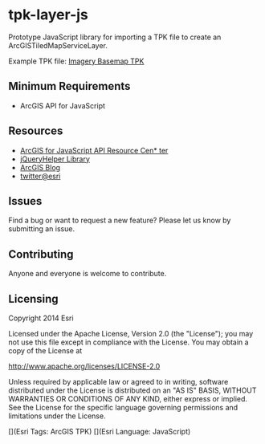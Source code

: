 tpk-layer-js
============

Prototype JavaScript library for importing a TPK file to create an ArcGISTiledMapServiceLayer. 

Example TPK file: [Imagery Basemap TPK](http://www.arcgis.com/home/item.html?id=4497b7bb42e543b691027840d1b9092a)

## Minimum Requirements

* ArcGIS API for JavaScript

## Resources

* [ArcGIS for JavaScript API Resource Cen* ter](http://help.arcgis.com/en/webapi/javascript/arcgis/index.html)
* [jQueryHelper Library](https://github.com/Esri/jquery-mobile-map-js)
* [ArcGIS Blog](http://blogs.esri.com/esri/arcgis/)
* [twitter@esri](http://twitter.com/esri)

## Issues

Find a bug or want to request a new feature?  Please let us know by submitting an issue.

## Contributing

Anyone and everyone is welcome to contribute. 

## Licensing
Copyright 2014 Esri

Licensed under the Apache License, Version 2.0 (the "License");
you may not use this file except in compliance with the License.
You may obtain a copy of the License at

   http://www.apache.org/licenses/LICENSE-2.0

Unless required by applicable law or agreed to in writing, software
distributed under the License is distributed on an "AS IS" BASIS,
WITHOUT WARRANTIES OR CONDITIONS OF ANY KIND, either express or implied.
See the License for the specific language governing permissions and
limitations under the License.

[](Esri Tags: ArcGIS TPK)
[](Esri Language: JavaScript)




